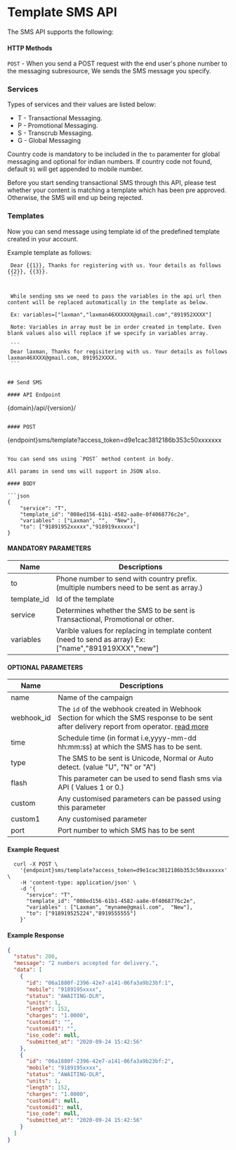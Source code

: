# Template SMS API

The SMS API supports the following:

#### HTTP Methods

`POST` - When you send a POST request with the end user's phone number to the messaging subresource, We sends the SMS message you specify.

### Services

Types of services and their values are listed below:

- T - Transactional Messaging.
- P - Promotional Messaging.
- S - Transcrub Messaging.
- G - Global Messaging

Country code is mandatory to be included in the `to` paramenter for global messaging and optional for indian numbers. If country code not found, default `91` will get appended to mobile number.

Before you start sending transactional SMS through this API, please test whether your content is matching a template which has been pre approved. Otherwise, the SMS will end up being rejected.

### Templates

Now you can send message using template id of the predefined template created in your account.

Example template as follows:

````
 Dear {{1}}, Thanks for registering with us. Your details as follows {{2}}, {{3}}.
 ```


 While sending sms we need to pass the variables in the api url then content will be replaced automatically in the template as below.

 Ex: variables=["laxman","laxman46XXXXXX@gmail.com","891952XXXX"]

 Note: Variables in array must be in order created in template. Even blank values also will replace if we specify in variables array.

 ```
 Dear laxman, Thanks for regisitering with us. Your details as follows laxman46XXXX@gmail.com, 891952XXXX.
 ```


## Send SMS

#### API Endpoint

````

{domain}/api/{version}/

```

#### POST

```

{endpoint}sms/template?access_token=d9e1cac3812186b353c50xxxxxxx

````

You can send sms using `POST` method content in body.

All params in send sms will support in JSON also.

#### BODY

```json
{
    "service": "T",
    "template_id": "008ed156-61b1-4582-aa8e-0f4068776c2e",
    "variables" : ["Laxman", "",  "New"],
    "to": ["91891952xxxxx","918919xxxxxx"]
}
````

#### MANDATORY PARAMETERS

| Name        | Descriptions                                                                                           |
| ----------- | ------------------------------------------------------------------------------------------------------ |
| to          | Phone number to send with country prefix. (multiple numbers need to be sent as array.)                 |
| template_id | Id of the template                                                                                     |
| service     | Determines whether the SMS to be sent is Transactional, Promotional or other.                          |
| variables   | Varible values for replacing in template content (need to send as array) Ex:["name","891919XXX","new"] |

#### OPTIONAL PARAMETERS

| Name    | Descriptions                                                                                                                                         |
| ------- | ---------------------------------------------------------------------------------------------------------------------------------------------------- |
| name    | Name of the campaign                                                                                                                                 |
| webhook_id | The `id` of the webhook created in Webhook Section for which the SMS response to be sent after delivery report from operator. [read more](/docs/{version}/sms-push-dlr) |
| time    | Schedule time (in format i.e,yyyy-mm-dd hh:mm:ss) at which the SMS has to be sent.                                                                   |
| type    | The SMS to be sent is Unicode, Normal or Auto detect. (value "U", "N" or "A")                                                                        |
| flash   | This parameter can be used to send flash sms via API ( Values 1 or 0.)                                                                               |
| custom  | Any customised parameters can be passed using this parameter                                                                                         |
| custom1 | Any customised parameter                                                                                                                             |
| port    | Port number to which SMS has to be sent                                                                                                              |

#### Example Request

```
  curl -X POST \
    '{endpoint}sms/template?access_token=d9e1cac3812186b353c50xxxxxxx' \
    -H 'content-type: application/json' \
    -d '{
      "service": "T",
      "template_id": "008ed156-61b1-4582-aa8e-0f4068776c2e",
      "variables" : ["Laxman", "myname@gmail.com",  "New"],
      "to": ["918919525224","8919555555"]
    }'
```

#### Example Response

```json
{
  "status": 200,
  "message": "2 numbers accepted for delivery.",
  "data": [
    {
      "id": "06a1880f-2396-42e7-a141-06fa3a9b23bf:1",
      "mobile": "9189195xxxx",
      "status": "AWAITING-DLR",
      "units": 1,
      "length": 152,
      "charges": "1.0000",
      "customid": "",
      "customid1": "",
      "iso_code": null,
      "submitted_at": "2020-09-24 15:42:56"
    },
    {
      "id": "06a1880f-2396-42e7-a141-06fa3a9b23bf:2",
      "mobile": "9189195xxxx",
      "status": "AWAITING-DLR",
      "units": 1,
      "length": 152,
      "charges": "1.0000",
      "customid": null,
      "customid1": null,
      "iso_code": null,
      "submitted_at": "2020-09-24 15:42:56"
    }
  ]
}
```

